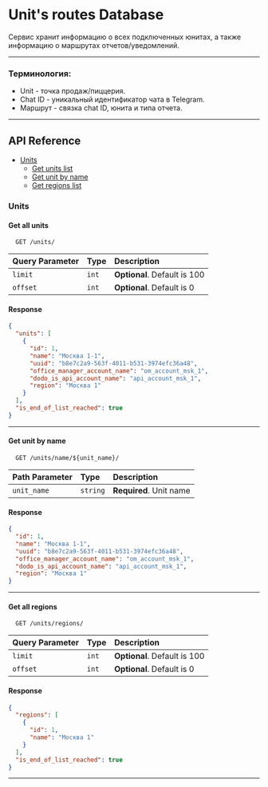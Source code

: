 # Unit's routes Database

Сервис хранит информацию о всех подключенных юнитах,
а также информацию о маршрутах отчетов/уведомлений.

---

### Терминология:

- Unit - точка продаж/пиццерия.
- Chat ID - уникальный идентификатор чата в Telegram.
- Маршрут - связка chat ID, юнита и типа отчета.

---

## API Reference

- [Units](#units)
    - [Get units list](#get-all-units)
    - [Get unit by name](#get-unit-by-name)
    - [Get regions list](#get-all-regions)

### Units

#### Get all units

```http request
  GET /units/
```

| Query Parameter | Type  | Description                  |
|:----------------|:------|:-----------------------------|
| `limit`         | `int` | **Optional**. Default is 100 |
| `offset`        | `int` | **Optional**. Default is 0   |

#### Response

```json
{
  "units": [
    {
      "id": 1,
      "name": "Москва 1-1",
      "uuid": "b8e7c2a9-563f-4011-b531-3974efc36a48",
      "office_manager_account_name": "om_account_msk_1",
      "dodo_is_api_account_name": "api_account_msk_1",
      "region": "Москва 1"
    }
  ],
  "is_end_of_list_reached": true
}
```

---

#### Get unit by name

```http request
  GET /units/name/${unit_name}/
```

| Path Parameter | Type     | Description             |
|:---------------|:---------|:------------------------|
| `unit_name`    | `string` | **Required**. Unit name |

#### Response

```json
{
  "id": 1,
  "name": "Москва 1-1",
  "uuid": "b8e7c2a9-563f-4011-b531-3974efc36a48",
  "office_manager_account_name": "om_account_msk_1",
  "dodo_is_api_account_name": "api_account_msk_1",
  "region": "Москва 1"
}
```

---

#### Get all regions

```http request
  GET /units/regions/
```

| Query Parameter | Type  | Description                  |
|:----------------|:------|:-----------------------------|
| `limit`         | `int` | **Optional**. Default is 100 |
| `offset`        | `int` | **Optional**. Default is 0   |

#### Response

```json
{
  "regions": [
    {
      "id": 1,
      "name": "Москва 1"
    }
  ],
  "is_end_of_list_reached": true
}
```

---

